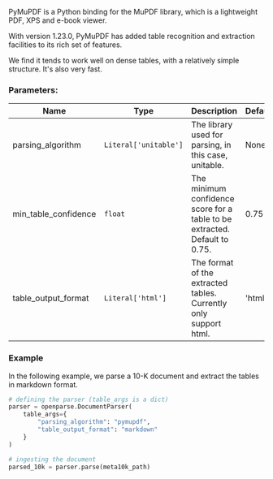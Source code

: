 PyMuPDF is a Python binding for the MuPDF library, which is a lightweight PDF, XPS and e-book viewer.

With version 1.23.0, PyMuPDF has added table recognition and extraction facilities to its rich set of features.

We find it tends to work well on dense tables, with a relatively simple structure. It's also very fast.

### Parameters:
| Name                  | Type      | Description                                                                 | Default |
|-----------------------|-----------|-----------------------------------------------------------------------------|---------|
| parsing_algorithm     | `Literal['unitable']` | The library used for parsing, in this case, unitable.                       | None    |
| min_table_confidence  | `float`   | The minimum confidence score for a table to be extracted. Default to 0.75.  | 0.75    |
| table_output_format   | `Literal['html']` | The format of the extracted tables. Currently only support html.            | 'html'  |


### Example

In the following example, we parse a 10-K document and extract the tables in markdown format.

```py
# defining the parser (table_args is a dict)
parser = openparse.DocumentParser(
    table_args={
        "parsing_algorithm": "pymupdf",
        "table_output_format": "markdown"
    }
)

# ingesting the document
parsed_10k = parser.parse(meta10k_path)
```
